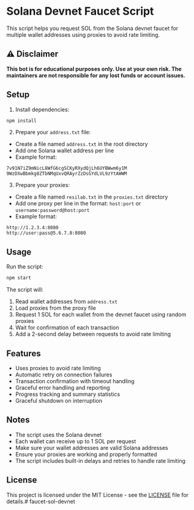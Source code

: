 # Solana Devnet Faucet Script

This script helps you request SOL from the Solana devnet faucet for multiple wallet addresses using proxies to avoid rate limiting.

## ⚠️ Disclaimer

**This bot is for educational purposes only. Use at your own risk. The maintainers are not responsible for any lost funds or account issues.**

## Setup

1. Install dependencies:
```bash
npm install
```

2. Prepare your `address.txt` file:
- Create a file named `address.txt` in the root directory
- Add one Solana wallet address per line
- Example format:
```
7v91N7iZ9mNicL8WfG6cgSCKyRXydQjLh6UYBWwm6y1M
9WzDXwBbmkg8ZTbNMqUxvQRAyrZzDsGYdLVL9zYtAWWM
```

3. Prepare your proxies:
- Create a file named `resilab.txt` in the `proxies.txt` directory
- Add one proxy per line in the format: `host:port` or `username:password@host:port`
- Example format:
```
http://1.2.3.4:8080
http://user:pass@5.6.7.8:8080
```

## Usage

Run the script:
```bash
npm start
```

The script will:
1. Read wallet addresses from `address.txt`
2. Load proxies from the proxy file
3. Request 1 SOL for each wallet from the devnet faucet using random proxies
4. Wait for confirmation of each transaction
5. Add a 2-second delay between requests to avoid rate limiting

## Features

- Uses proxies to avoid rate limiting
- Automatic retry on connection failures
- Transaction confirmation with timeout handling
- Graceful error handling and reporting
- Progress tracking and summary statistics
- Graceful shutdown on interruption

## Notes

- The script uses the Solana devnet
- Each wallet can receive up to 1 SOL per request
- Make sure your wallet addresses are valid Solana addresses
- Ensure your proxies are working and properly formatted
- The script includes built-in delays and retries to handle rate limiting 

## License

This project is licensed under the MIT License - see the [LICENSE](LICENSE) file for details.#   f a u c e t - s o l - d e v n e t  
 